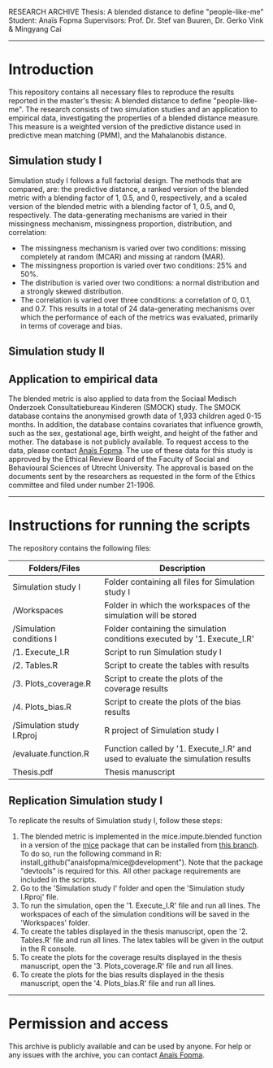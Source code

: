 RESEARCH ARCHIVE
Thesis: A blended distance to define "people-like-me"
Student: Anaïs Fopma
Supervisors: Prof. Dr. Stef van Buuren, Dr. Gerko Vink & Mingyang Cai

---

# Introduction
This repository contains all necessary files to reproduce the results reported in the master's thesis: A blended distance to define "people-like-me".
The research consists of two simulation studies and an application to empirical data, investigating the properties of a blended distance measure. This measure is a weighted version of the predictive distance used in predictive mean matching (PMM), and the Mahalanobis distance. 

## Simulation study I
Simulation study I follows a full factorial design. The methods that are compared, are: the predictive distance, a ranked version of the blended metric with a blending factor of 1, 0.5, and 0, respectively, and a scaled version of the blended metric with a blending factor of 1, 0.5, and 0, respectively. The data-generating mechanisms are varied in their missingness mechanism, missingness proportion, distribution, and correlation: 
- The missingness mechanism is varied over two conditions: missing completely at random (MCAR) and missing at random (MAR). 
- The missingness proportion is varied over two conditions: 25% and 50%.
- The distribution is varied over two conditions: a normal distribution and a strongly skewed distribution.
- The correlation is varied over three conditions: a correlation of 0, 0.1, and 0.7.
This results in a total of 24 data-generating mechanisms over which the performance of each of the metrics was evaluated, primarily in terms of coverage and bias.  

## Simulation study II

## Application to empirical data 
The blended metric is also applied to data from the Sociaal Medisch Onderzoek Consultatiebureau Kinderen (SMOCK) study. The SMOCK database contains
the anonymised growth data of 1,933 children aged 0-15 months. In addition, the database contains covariates that influence growth, such as the sex, gestational age, birth weight, and height of the father and mother. The database is not publicly available. To request access to the data, please contact [Anaïs Fopma](a.m.fopma@uu.nl). The use of these data for this study is approved by the Ethical Review Board of the Faculty of Social and Behavioural Sciences of Utrecht University. The approval is based on the documents sent by the researchers as requested in the form of the Ethics committee and filed under number 21-1906.

---

# Instructions for running the scripts
The repository contains the following files:

| Folders/Files            | Description   |
| -----------------        | ------------- |
|Simulation study I        |Folder containing all files for Simulation study I|
|/Workspaces               |Folder in which the workspaces of the simulation will be stored|
|/Simulation conditions I  |Folder containing the simulation conditions executed by '1. Execute_I.R'|
|/1. Execute_I.R           |Script to run Simulation study I|
|/2. Tables.R              |Script to create the tables with results|
|/3. Plots_coverage.R      |Script to create the plots of the coverage results|
|/4. Plots_bias.R          |Script to create the plots of the bias results|
|/Simulation study I.Rproj |R project of Simulation study I|
|/evaluate.function.R      |Function called by '1. Execute_I.R' and used to evaluate the simulation results|
|Thesis.pdf                |Thesis manuscript|

## Replication Simulation study I
To replicate the results of Simulation study I, follow these steps:
1. The blended metric is implemented in the mice.impute.blended function in a version of the [mice](https://cran.r-project.org/web/packages/mice/index.html) package that can be installed from [this branch](https://github.com/anaisfopma/mice/tree/development). To do so, run the following command in R: install_github("anaisfopma/mice@development"). Note that the package "devtools" is required for this. All other package requirements are included in the scripts.
2. Go to the 'Simulation study I' folder and open the 'Simulation study I.Rproj' file.
3. To run the simulation, open the '1. Execute_I.R' file and run all lines. The workspaces of each of the simulation conditions will be saved in the 'Workspaces' folder. 
4. To create the tables displayed in the thesis manuscript, open the '2. Tables.R' file and run all lines. The latex tables will be given in the output in the R console. 
5. To create the plots for the coverage results displayed in the thesis manuscript, open the '3. Plots_coverage.R' file and run all lines. 
6. To create the plots for the bias results displayed in the thesis manuscript, open the '4. Plots_bias.R' file and run all lines. 

---

# Permission and access
This archive is publicly available and can be used by anyone. For help or any issues with the archive, you can contact [Anaïs Fopma](a.m.fopma@uu.nl).

